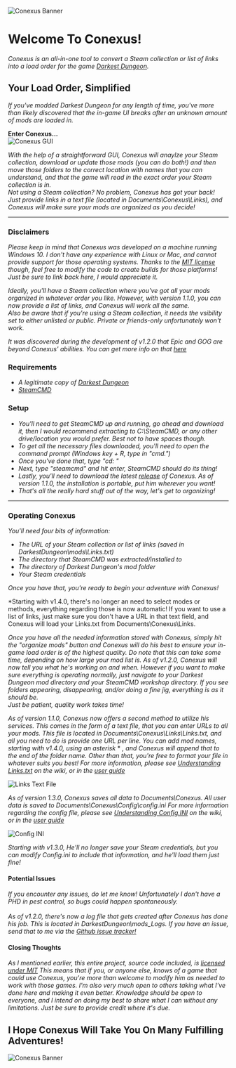 ![Conexus Banner](https://staticdelivery.nexusmods.com/mods/804/images/858/858-1614678343-1747320964.png)

# Welcome To Conexus!
*Conexus is an all-in-one tool to convert a Steam collection or list of links into a load order for the game [Darkest Dungeon](https://store.steampowered.com/app/262060/Darkest_Dungeon/).* 

## Your Load Order, Simplified
*If you've modded Darkest Dungeon for any length of time, you've more than likely discovered that the in-game UI breaks after an unknown  amount of mods are loaded in.*  

**Enter Conexus...** </br>
![Conexus GUI](https://staticdelivery.nexusmods.com/mods/804/images/858/858-1614678357-1856980801.png)</br>

*With the help of a straightforward GUI, Conexus will anaylze your Steam collection, download or update those mods (you can do both!) and then move those folders to the correct location with names that you can understand, and that the game will read in the exact order your Steam collection is in.*</br>
*Not using a Steam collection? No problem, Conexus has got your back! Just provide links in a text file (located in Documents\Conexus\Links), and Conexus will make sure your mods are organized as you decide!*</br>

***

### Disclaimers
*Please keep in mind that Conexus was developed on a machine running Windows 10. I don't have any experience with Linux or Mac, and cannot provide support for those operating systems. Thanks to the [MIT license](https://github.com/Hypocrita20XX/Conexus/blob/master/LICENSE) though, feel free to modify the code to create builds for those platforms! Just be sure to link back here, I would appreciate it.*</br>

*Ideally, you'll have a Steam collection where you've got all your mods organized in whatever order you like. However, with version 1.1.0, you can now provide a list of links, and Conexus will work all the same.*</br>
*Also be aware that if you're using a Steam collection, it needs the vsibility set to either unlisted or public. Private or friends-only unfortunately won't work.*

*It was discovered during the development of v1.2.0 that Epic and GOG are beyond Conexus' abilities. You can get more info on that [here](https://github.com/Hypocrita20XX/Conexus/issues/11)*

### Requirements
* *A legitimate copy of [Darkest Dungeon](https://store.steampowered.com/app/262060/Darkest_Dungeon/)*
* *[SteamCMD](https://developer.valvesoftware.com/wiki/SteamCMD)*

### Setup
* *You'll need to get SteamCMD up and running, go ahead and download it, then I would recommend extracting to C:\SteamCMD, or any other drive/location you would prefer. Best not to have spaces though.*
* *To get all the necessary files downloaded, you'll need to open the command prompt (Windows key + R, type in "cmd.")*
* *Once you've done that, type "cd: <location of steamcmd>"*
* *Next, type "steamcmd" and hit enter, SteamCMD should do its thing!*
* *Lastly, you'll need to download the latest [release](https://github.com/Hypocrita20XX/Conexus/releases) of Conexus. As of version 1.1.0, the installation is portable, put him wherever you want!*
* *That's all the really hard stuff out of the way, let's get to organizing!*

***

### Operating Conexus
*You'll need four bits of information:*
* *The URL of your Steam collection or list of links (saved in DarkestDungeon\mods\Links.txt)*
* *The directory that SteamCMD was extracted/installed to*
* *The directory of Darkest Dungeon's mod folder*
* *Your Steam credentials*

*Once you have that, you're ready to begin your adventure with Conexus!*</br>

*Starting with v1.4.0, there's no longer an need to select modes or methods, everything regarding those is now automatic! If you want to use a list of links, just make sure you don't have a URL in that text field, and Conexus will load your Links.txt from Documents\Conexus\Links.

*Once you have all the needed information stored with Conexus, simply hit the "organize mods" button and Conexus will do his best to ensure your in-game load order is of the highest quality.*
*Do note that this can take some time, depending on how large your mod list is. As of v1.2.0, Conexus will now tell you what he's working on and when. However if you want to make sure everything is operating normally, just navigate to your Darkest Dungeon mod directory and your SteamCMD workshop directory. If you see folders appearing, disappearing, and/or doing a fine jig, everything is as it should be.</br>
Just be patient, quality work takes time!*</br>

*As of version 1.1.0, Conexus now offers a second method to utilize his services. This comes in the form of a text file, that you can enter URLs to all your mods. This file is located in Documents\Conexus\Links\Links.txt, and all you need to do is provide one URL per line. You can add mod names, starting with v1.4.0, using an asterisk* * *, and Conexus will append that to the end of the folder name. Other than that, you're free to format your file in whatever suits you best!*
*For more information, please see [Understanding Links.txt](https://github.com/Hypocrita20XX/Conexus/wiki/P-07:-Understanding-Links.txt) on the wiki, or in the [user guide](https://github.com/Hypocrita20XX/Conexus/blob/master/Documentation/Guides/Conexus%20User's%20Guide%20v1.4.0.pdf)*

![Links Text File](https://staticdelivery.nexusmods.com/mods/804/images/858/858-1614678334-1685874311.png)</br>

*As of version 1.3.0, Conexus saves all data to Documents\Conexus. All user data is saved to Documents\Conexus\Config\config.ini*
*For more information regarding the config file, please see [Understanding Config.INI](https://github.com/Hypocrita20XX/Conexus/wiki/P-06:-Understanding-Config.INI) on the wiki, or in the [user guide](https://github.com/Hypocrita20XX/Conexus/blob/master/Documentation/Guides/Conexus%20User's%20Guide%20v1.4.0.pdf)*

![Config INI](https://staticdelivery.nexusmods.com/mods/804/images/858/858-1614681261-794366316.png)</br>

*Starting with v1.3.0, He'll no longer save your Steam credentials, but you can modify Config.ini to include that information, and he'll load them just fine!*

#### Potential Issues
*If you encounter any issues, do let me know! Unfortunately I don't have a PHD in pest control, so bugs could happen spontaneously.*</br></br>
*As of v1.2.0, there's now a log file that gets created after Conexus has done his job. This is located in DarkestDungeon\mods\_Logs. If you have an issue, send that to me via the [Github issue tracker!](https://github.com/Hypocrita20XX/Conexus/issues)*

#### Closing Thoughts
*As I mentioned earlier, this entire project, source code included, is [licensed under MIT](https://github.com/Hypocrita20XX/Conexus/blob/master/LICENSE)*
*This means that if you, or anyone else, knows of a game that could use Conexus, you're more than welcome to modify him as needed to work with those games.*
*I'm also very much open to others taking what I've done here and making it even better. Knowledge should be open to everyone, and I intend on doing my best to share what I can without any limitations. Just be sure to provide credit where it's due.*</br>

## I Hope Conexus Will Take You On Many Fulfilling Adventures!</br>

![Conexus Banner](https://staticdelivery.nexusmods.com/mods/804/images/858/858-1614678343-1747320964.png)
